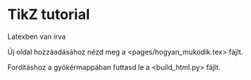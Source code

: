 # TikZ tutorial

Latexben van írva 

Új oldal hozzáadásához nézd meg a <pages/hogyan_mukodik.tex> fájlt.

Fordításhoz a gyökérmappában futtasd le a <build_html.py> fájlt.
